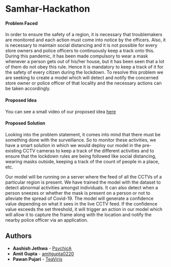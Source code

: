 # Samhar-Hackathon

#### Problem Faced

In order to ensure the safety of a region, it is necessary that troublemakers are monitored and each action must come into notice by the officers. Also, it is necessary to maintain social distancing and it is not possible for every store owners and police officers to continuously keep a track onto this. During this pandemic, it has been made compulsory to wear a mask whenever a person gets out of his/her house, but it has been seen that a lot of them do not obey this rule. Hence it is mandatory to keep a track of it for the safety of every citizen during the lockdown. To resolve this problem we are seeking to create a model which will detect and notify the concerned store owner or police officer of that locality and the necessary actions can be taken accordingly.

#### Proposed Idea

You can see a small video of our proposed idea [here](https://youtu.be/1urNc679zwY)

#### Proposed Solution

Looking into the problem statement, it comes into mind that there must be something done with the surveillance. So to monitor these activities, we have a smart solution in which we would deploy our model in the pre-existing CCTV cameras to keep a track of the different activities and to ensure that the lockdown rules are being followed like social distancing, wearing masks outside, keeping a track of the count of people in a place,  etc. 

Our model will be running on a server where the feed of all the CCTVs of a particular region is present. We have trained the model with the dataset to detect abnormal activities amongst individuals. It can also detect when a person sneezes or whether the mask is present on a person or not to alleviate the spread of Covid-19. The model will generate a confidence value depending on what it sees in the live CCTV feed. If the confidence value exceeds the set threshold, it will trigger an action in our model which will allow it to capture the frame along with the location and notify the nearby police officer via an application.



## Authors

* **Aashish Jethwa** - [PsychicA](https://github.com/PsychicA)
* **Amit Gupta** - [amitgupta0220](https://github.com/amitgupta0220)
* **Pawan Pujari** - [TeaViris](https://github.com/TeaViris)
